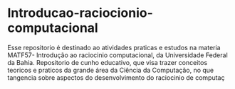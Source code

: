 # Introducao-raciocionio-computacional
Esse repositorio é destinado ao atividades praticas e estudos na materia MATF57- Introdução ao raciocinio computacional, da Universidade Federal da Bahia. Repositorio de cunho educativo, que visa trazer conceitos teoricos e praticos da grande área da Ciência da Computação, no que tangencia sobre aspectos do desenvolvimento do raciocinio de computaç
